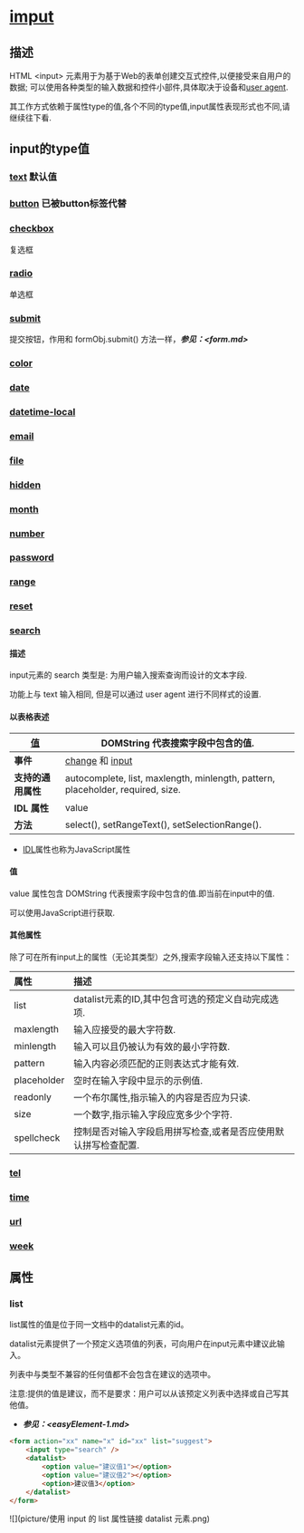 # [imput](https://developer.mozilla.org/zh-CN/docs/Web/HTML/Element/input)

## 描述

HTML \<input> 元素用于为基于Web的表单创建交互式控件,以便接受来自用户的数据; 可以使用各种类型的输入数据和控件小部件,具体取决于设备和[user agent](https://developer.mozilla.org/zh-CN/docs/Glossary/User_agent).

其工作方式依赖于属性type的值,各个不同的type值,input属性表现形式也不同,请继续往下看.

## input的type值

### [text](https://developer.mozilla.org/zh-CN/docs/Web/HTML/Element/input/text) 默认值

### [button](https://developer.mozilla.org/zh-CN/docs/Web/HTML/Element/input/button) 已被button标签代替

### [checkbox](https://developer.mozilla.org/zh-CN/docs/Web/HTML/Element/input/checkbox)

复选框

### [radio](https://developer.mozilla.org/zh-CN/docs/Web/HTML/Element/input/radio)

单选框

### [submit](https://developer.mozilla.org/zh-CN/docs/Web/HTML/Element/input/submit)	

提交按钮，作用和 formObj.submit() 方法一样，***参见：<form.md>***

### [color](https://developer.mozilla.org/zh-CN/docs/Web/HTML/Element/input/color)

### [date](https://developer.mozilla.org/zh-CN/docs/Web/HTML/Element/input/date)

### [datetime-local](https://developer.mozilla.org/zh-CN/docs/Web/HTML/Element/input/datetime-local)

### [email](https://developer.mozilla.org/zh-CN/docs/Web/HTML/Element/input/email)

### [file](https://developer.mozilla.org/zh-CN/docs/Web/HTML/Element/input/file)

### [hidden](https://developer.mozilla.org/zh-CN/docs/Web/HTML/Element/input/hidden)

### [month](https://developer.mozilla.org/zh-CN/docs/Web/HTML/Element/input/month)

### [number](https://developer.mozilla.org/zh-CN/docs/Web/HTML/Element/input/number)

### [password](https://developer.mozilla.org/zh-CN/docs/Web/HTML/Element/input/password)

### [range](https://developer.mozilla.org/zh-CN/docs/Web/HTML/Element/input/range)

### [reset](https://developer.mozilla.org/zh-CN/docs/Web/HTML/Element/input/reset)

### [search](https://developer.mozilla.org/zh-CN/docs/Web/HTML/Element/input/search)

#### 描述

input元素的 search 类型是: 为用户输入搜索查询而设计的文本字段.

功能上与 text 输入相同, 但是可以通过 user agent 进行不同样式的设置.

#### 以表格表述

| **[值](https://developer.mozilla.org/zh-CN/docs/Web/HTML/Element/input/search#值)** | DOMString 代表搜索字段中包含的值.                            |
| ------------------------------------------------------------ | ------------------------------------------------------------ |
| **事件**                                                     | [change](https://developer.mozilla.org/zh-CN/docs/Web/Events/change) 和 [input](https://developer.mozilla.org/zh-CN/docs/Web/Events/input) |
| **支持的通用属性**                                           | autocomplete, list, maxlength, minlength, pattern, placeholder, required, size. |
| **IDL 属性**                                                 | value                                                        |
| **方法**                                                     | select(), setRangeText(), setSelectionRange().               |

- [IDL](https://developer.mozilla.org/zh-CN/docs/Web/HTML/Attributes)属性也称为JavaScript属性

#### 值

value 属性包含 DOMString 代表搜索字段中包含的值.即当前在input中的值.

可以使用JavaScript进行获取.

#### 其他属性

除了可在所有input上的属性（无论其类型）之外,搜索字段输入还支持以下属性：

| 属性        | 描述                                                         |
| :---------- | :----------------------------------------------------------- |
| list        | datalist元素的ID,其中包含可选的预定义自动完成选项.           |
| maxlength   | 输入应接受的最大字符数.                                      |
| minlength   | 输入可以且仍被认为有效的最小字符数.                          |
| pattern     | 输入内容必须匹配的正则表达式才能有效.                        |
| placeholder | 空时在输入字段中显示的示例值.                                |
| readonly    | 一个布尔属性,指示输入的内容是否应为只读.                     |
| size        | 一个数字,指示输入字段应宽多少个字符.                         |
| spellcheck  | 控制是否对输入字段启用拼写检查,或者是否应使用默认拼写检查配置. |

### [tel](https://developer.mozilla.org/zh-CN/docs/Web/HTML/Element/input/tel)

### [time](https://developer.mozilla.org/zh-CN/docs/Web/HTML/Element/input/time)

### [url](https://developer.mozilla.org/zh-CN/docs/Web/HTML/Element/input/url)

### [week](https://developer.mozilla.org/zh-CN/docs/Web/HTML/Element/input/week)

## 属性

### list

list属性的值是位于同一文档中的datalist元素的id。

datalist元素提供了一个预定义选项值的列表，可向用户在input元素中建议此输入。

列表中与类型不兼容的任何值都不会包含在建议的选项中。

注意:提供的值是建议，而不是要求：用户可以从该预定义列表中选择或自己写其他值。

- ***参见：<easyElement-1.md>***

```html
<form action="xx" name="x" id="xx" list="suggest">
    <input type="search" />
    <datalist>
    	<option value="建议值1"></option>
        <option value="建议值2"></option>
        <option>建议值3</option>
    </datalist>
</form>
```

![](picture/使用 input 的 list 属性链接 datalist 元素.png)





